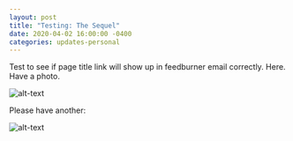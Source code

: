 ```yaml
---
layout: post
title: "Testing: The Sequel"
date: 2020-04-02 16:00:00 -0400
categories: updates-personal
---
```


Test to see if page title link will show up in feedburner email correctly.
Here. Have a photo.

![alt-text](https://media.giphy.com/media/yZWsMXuXP9e5a/giphy.gif "Gon and Killua")

Please have another:

![alt-text](https://thumbs.gfycat.com/ReadyUnselfishHornet-size_restricted.gif "Baby Sidon")